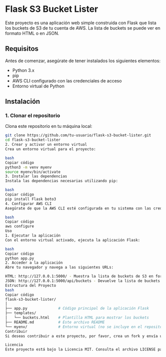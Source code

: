 # Flask S3 Bucket Lister

Este proyecto es una aplicación web simple construida con Flask que lista los buckets de S3 de tu cuenta de AWS. La lista de buckets se puede ver en formato HTML o en JSON.

## Requisitos

Antes de comenzar, asegúrate de tener instalados los siguientes elementos:

- Python 3.x
- pip
- AWS CLI configurado con las credenciales de acceso
- Entorno virtual de Python

## Instalación

### 1. Clonar el repositorio

Clona este repositorio en tu máquina local:

```bash
git clone https://github.com/tu-usuario/flask-s3-bucket-lister.git
cd flask-s3-bucket-lister
2. Crear y activar un entorno virtual
Crea un entorno virtual para el proyecto:

bash
Copiar código
python3 -m venv myenv
source myenv/bin/activate
3. Instalar las dependencias
Instala las dependencias necesarias utilizando pip:

bash
Copiar código
pip install Flask boto3
4. Configurar AWS CLI
Asegúrate de que la AWS CLI esté configurada en tu sistema con las credenciales correctas:

bash
Copiar código
aws configure
Uso
1. Ejecutar la aplicación
Con el entorno virtual activado, ejecuta la aplicación Flask:

bash
Copiar código
python app.py
2. Acceder a la aplicación
Abre tu navegador y navega a las siguientes URLs:

HTML: http://127.0.0.1:5000/ - Muestra la lista de buckets de S3 en formato HTML.
JSON: http://127.0.0.1:5000/api/buckets - Devuelve la lista de buckets de S3 en formato JSON.
Estructura del Proyecto
bash
Copiar código
flask-s3-bucket-lister/
│
├── app.py              # Código principal de la aplicación Flask
├── templates/
│   └── buckets.html    # Plantilla HTML para mostrar los buckets
├── README.md           # Este archivo README
└── myenv/              # Entorno virtual (no se incluye en el repositorio)
Contribuir
Si deseas contribuir a este proyecto, por favor, crea un fork y envía un pull request con tus mejoras o correcciones.

Licencia
Este proyecto está bajo la Licencia MIT. Consulta el archivo LICENSE para más detalles.

